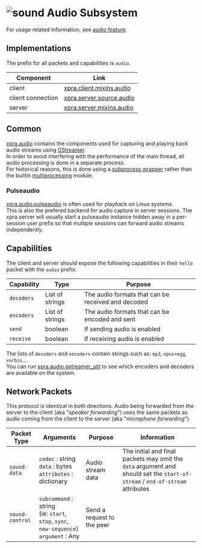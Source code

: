 # ![sound](../images/icons/sound.png) Audio Subsystem

For usage related information, see [audio feature](../Features/Audio.md).


## Implementations

The prefix for all packets and capabilities is `audio`.

| Component         | Link                                                                                                 |
|-------------------|------------------------------------------------------------------------------------------------------|
| client            | [xpra.client.mixins.audio](https://github.com/Xpra-org/xpra/blob/master/xpra/client/mixins/audio.py) |
| client connection | [xpra.server.source.audio](https://github.com/Xpra-org/xpra/blob/master/xpra/server/source/audio.py) |
| server            | [xpra.server.mixins.audio](https://github.com/Xpra-org/xpra/blob/master/xpra/server/mixins/audio.py) |

## Common

[xpra.audio](https://github.com/Xpra-org/xpra/tree/master/xpra/audio/) contains the components used for capturing and playing back audio streams
using [GStreamer](https://gstreamer.freedesktop.org/). \
In order to avoid interfering with the performance of the main thread,
all audio processing is done in a separate process. \
For historical reasons, this is done using a [subprocess wrapper](https://github.com/Xpra-org/xpra/tree/master/xpra/audio/wrapper.py)
rather than the builtin [multiprocessing](https://docs.python.org/3/library/multiprocessing.html) module.

### Pulseaudio

[xpra.audio.pulseaudio](https://github.com/Xpra-org/xpra/tree/master/xpra/audio/pulseaudio) is often used for playback on Linux systems. \
This is also the prefered backend for audio capture in server sessions.
The xpra server will usually start a pulseaudio instance hidden away
in a per-session user prefix so that multiple sessions can forward audio streams
independently.

## Capabilities

The client and server should expose the following capabilities in their `hello` packet
with the `audio` prefix:

| Capability | Type            | Purpose                                            |
|------------|-----------------|----------------------------------------------------|
| `decoders` | List of strings | The audio formats that can be received and decoded |
| `encoders` | List of strings | The audio formats that can be encoded and sent     |
| `send`     | boolean         | If sending audio is enabled                        |
| `receive`  | boolean         | If receiving audio is enabled                      |

The lists of `decoders` and `encoders` contain strings such as: `mp3`, `opus+ogg`, `vorbis`... \
You can run [xpra.audio.gstreamer_util](https://github.com/Xpra-org/xpra/blob/master/xpra/audio/gstreamer_util.py) to see which
encoders and decoders are available on the system.


## Network Packets

This protocol is identical in both directions.
Audio being forwarded from the server to the client (aka "_speaker forwarding_")
uses the same packets as audio coming from the client to the server (aka "_microphone forwarding_").

| Packet Type          | Arguments                                                                                    | Purpose                    | Information                                                                                                                      |
|----------------------|----------------------------------------------------------------------------------------------|----------------------------|----------------------------------------------------------------------------------------------------------------------------------|
| `sound-data`         | `codec` : string <br/>`data` : bytes<br/>`attributes` : dictionary                           | Audio stream data          | The initial and final packets may omit the `data` argument and should set the `start-of-stream` / `end-of-stream` attributes     |
| `sound-control`      | `subcommand` : string<br/>(ie: `start`, `stop`, `sync`, `new-sequence`)<br/>`argument` : Any | Send a request to the peer |

